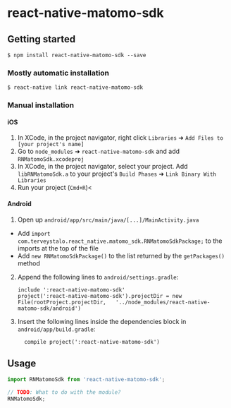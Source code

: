 
# react-native-matomo-sdk

## Getting started

`$ npm install react-native-matomo-sdk --save`

### Mostly automatic installation

`$ react-native link react-native-matomo-sdk`

### Manual installation


#### iOS

1. In XCode, in the project navigator, right click `Libraries` ➜ `Add Files to [your project's name]`
2. Go to `node_modules` ➜ `react-native-matomo-sdk` and add `RNMatomoSdk.xcodeproj`
3. In XCode, in the project navigator, select your project. Add `libRNMatomoSdk.a` to your project's `Build Phases` ➜ `Link Binary With Libraries`
4. Run your project (`Cmd+R`)<

#### Android

1. Open up `android/app/src/main/java/[...]/MainActivity.java`
  - Add `import com.terveystalo.react_native.matomo_sdk.RNMatomoSdkPackage;` to the imports at the top of the file
  - Add `new RNMatomoSdkPackage()` to the list returned by the `getPackages()` method
2. Append the following lines to `android/settings.gradle`:
  	```
  	include ':react-native-matomo-sdk'
  	project(':react-native-matomo-sdk').projectDir = new File(rootProject.projectDir, 	'../node_modules/react-native-matomo-sdk/android')
  	```
3. Insert the following lines inside the dependencies block in `android/app/build.gradle`:
  	```
      compile project(':react-native-matomo-sdk')
  	```


## Usage
```javascript
import RNMatomoSdk from 'react-native-matomo-sdk';

// TODO: What to do with the module?
RNMatomoSdk;
```
  